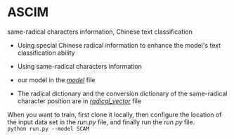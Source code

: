# ASCIM
same-radical characters information, Chinese text classification

* Using special Chinese radical information to enhance the model's text classification ability
* Using same-radical characters information

* our model in the *[model](./models)* file
* The radical dictionary and the conversion dictionary of the same-radical character position are in *[radical_vector](./radical_vector)* file

When you want to train, first clone it locally, then configure the location of the input data set in the *run.py* file, and finally run the *run.py* file.    
`python run.py --model SCAM`
